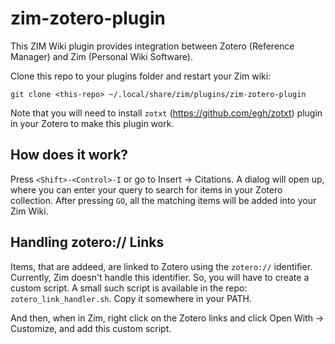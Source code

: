 zim-zotero-plugin
=================

This ZIM Wiki plugin provides integration between Zotero (Reference Manager) and Zim (Personal Wiki Software).

Clone this repo to your plugins folder and restart your Zim wiki:

    git clone <this-repo> ~/.local/share/zim/plugins/zim-zotero-plugin

Note that you will need to install `zotxt` (https://github.com/egh/zotxt) plugin in your Zotero to make this plugin work.

How does it work?
-----------------

Press `<Shift>-<Control>-I` or go to Insert -> Citations. A dialog will open up, where you can enter your query to search for items in your Zotero collection. After pressing `GO`, all the matching items will be added into your Zim Wiki.

Handling zotero:// Links
------------------------

Items, that are addeed, are linked to Zotero using the `zotero://` identifier. Currently, Zim doesn't handle this identifier. So, you will have to create a custom script. A small such script is available in the repo: `zotero_link_handler.sh`. Copy it somewhere in your PATH.

And then, when in Zim, right click on the Zotero links and click Open With -> Customize, and add this custom script.

